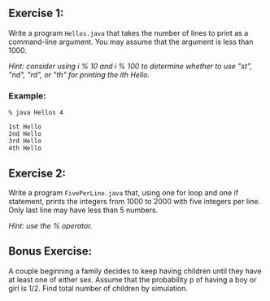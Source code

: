 ## Exercise 1:
Write a program `Hellos.java` that takes the number of lines to print as a command-line argument. You may assume that the argument is less than 1000. 

_Hint: consider using i % 10 and i % 100 to determine whether to use "st", "nd", "rd", or "th" for printing the ith Hello._

### Example:
```
% java Hellos 4

1st Hello
2nd Hello
3rd Hello
4th Hello
```

## Exercise 2:
Write a program `FivePerLine.java` that, using one for loop and one if statement, prints the integers from 1000 to 2000 with five integers per line. Only last line may have less than 5 numbers.

_Hint: use the % operator._

## Bonus Exercise:
A couple beginning a family decides to keep having children until they have at least one of either sex. Assume that the probability p of having a boy or girl is 1/2. Find total number of children by simulation.
